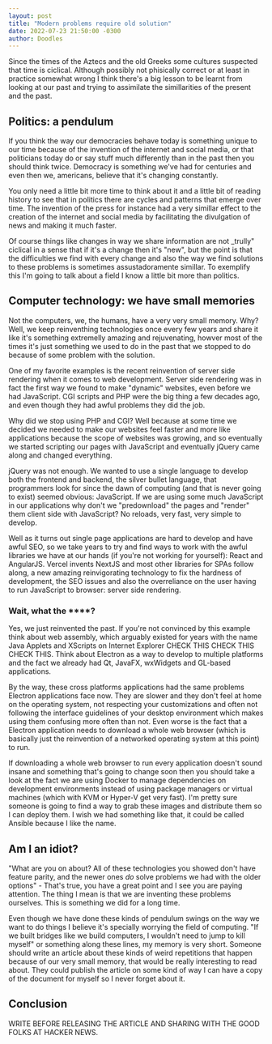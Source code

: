 ```yaml
---
layout: post
title: "Modern problems require old solution"
date: 2022-07-23 21:50:00 -0300
author: Doodles
---
```


Since the times of the Aztecs and the old Greeks some cultures suspected that time is ciclical. Although possibly not phisically correct or at least in practice somewhat wrong I think there's a big lesson to be learnt from looking at our past and trying to assimilate the simillarities of the present and the past.

## Politics: a pendulum

If you think the way our democracies behave today is something unique to our time because of the invention of the internet and social media, or that politicians today do or say stuff much differently than in the past then you should think twice. Democracy is something we've had for centuries and even then we, americans, believe that it's changing constantly.

You only need a little bit more time to think about it and a little bit of reading history to see that in politics there are cycles and patterns that emerge over time. The invention of the press for instance had a very simillar effect to the creation of the internet and social media by facilitating the divulgation of news and making it much faster.

Of course things like changes in way we share information are not \_trully" ciclical in a sense that if it's a change then it's "new", but the point is that the difficulties we find with every change and also the way we find solutions to these problems is sometimes assustadoramente simillar. To exemplify this I'm going to talk about a field I know a little bit more than politics.

## Computer technology: we have small memories

Not the computers, we, the humans, have a very very small memory. Why? Well, we keep reinventhing technologies once every few years and share it like it's something extremelly amazing and rejuvenating, howver most of the times it's just something we used to do in the past that we stopped to do because of some problem with the solution.

One of my favorite examples is the recent reinvention of server side rendering when it comes to web development. Server side rendering was in fact the first way we found to make "dynamic" websites, even before we had JavaScript. CGI scripts and PHP were the big thing a few decades ago, and even though they had awful problems they did the job.

Why did we stop using PHP and CGI? Well because at some time we decided we needed to make our websites feel faster and more like applications because the scope of websites was growing, and so eventually we started scripting our pages with JavaScript and eventually jQuery came along and changed everything.

jQuery was not enough. We wanted to use a single language to develop both the frontend and backend, the silver bullet language, that programmers look for since the dawn of computing (and that is never going to exist) seemed obvious: JavaScript. If we are using some much JavaScript in our applications why don't we "predownload" the pages and "render" them client side with JavaScript? No reloads, very fast, very simple to develop.

Well as it turns out single page applications are hard to develop and have awful SEO, so we take years to try and find ways to work with the awful libraries we have at our hands (if you're not working for yourself): React and AngularJS. Vercel invents NextJS and most other libraries for SPAs follow along, a new amazing reinvigorating technology to fix the hardness of development, the SEO issues and also the overreliance on the user having to run JavaScript to browser: server side rendering.

### Wait, what the \*\*\*\*?

Yes, we just reinvented the past. If you're not convinced by this example think about web assembly, which arguably existed for years with the name Java Applets and XScripts on Internet Explorer CHECK THIS CHECK THIS CHECK THIS. Think about Electron as a way to develop to multiple platforms and the fact we already had Qt, JavaFX, wxWidgets and GL-based applications.

By the way, these cross platforms applications had the same problems Electron applications face now. They are slower and they don't feel at home on the operating system, not respecting your customizations and often not following the interface guidelines of your desktop environment which makes using them confusing more often than not. Even worse is the fact that a Electron application needs to download a whole web browser (which is basically just the reinvention of a networked operating system at this point) to run.

If downloading a whole web browser to run every application doesn't sound insane and something that's going to change soon then you should take a look at the fact we are using Docker to manage dependencies on development environments instead of using package managers or virtual machines (which with KVM or Hyper-V get very fast). I'm pretty sure someone is going to find a way to grab these images and distribute them so I can deploy them. I wish we had something like that, it could be called Ansible because I like the name.

## Am I an idiot?

"What are you on about? All of these technologies you showed don't have feature parity, and the newer ones _do_ solve problems we had with the older options" - That's true, you have a great point and I see you are paying attention. The thing I mean is that we are inventing these problems ourselves. This is something we did for a long time.

Even though we have done these kinds of pendulum swings on the way we want to do things I believe it's specially worrying the field of computing. "If we built bridges like we build computers, I wouldn't need to jump to kill myself" or something along these lines, my memory is very short. Someone should write an article about these kinds of weird repetitions that happen because of our very small memory, that would be really interesting to read about. They could publish the article on some kind of way I can have a copy of the document for myself so I never forget about it.

## Conclusion

WRITE BEFORE RELEASING THE ARTICLE AND SHARING WITH THE GOOD FOLKS AT HACKER NEWS.
